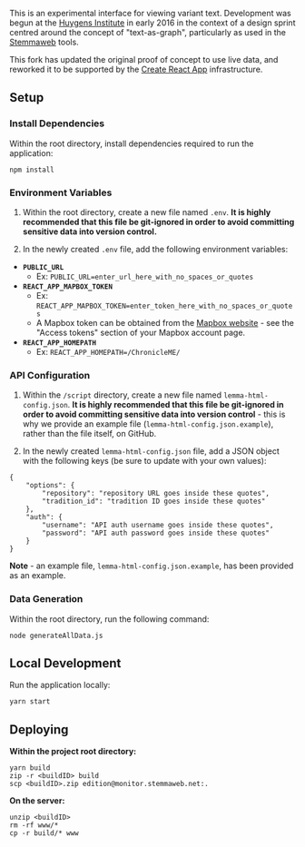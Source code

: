 This is an experimental interface for viewing variant text. Development was begun at the [Huygens Institute](http://huygens.knaw.nl/) in early 2016 in the context of a design sprint centred around the concept of "text-as-graph", particularly as used in the [Stemmaweb](https://stemmaweb.net/) tools.

This fork has updated the original proof of concept to use live data, and reworked it to be supported by the [Create React App](https://github.com/facebook/create-react-app) infrastructure.

## Setup

### Install Dependencies

Within the root directory, install dependencies required to run the application:  
```
npm install
```

### Environment Variables
1. Within the root directory, create a new file named `.env`. **It is highly recommended that this file be git-ignored in order to avoid committing sensitive data into version control.**

2. In the newly created `.env` file, add the following environment variables:
* **`PUBLIC_URL`**
  * Ex: `PUBLIC_URL=enter_url_here_with_no_spaces_or_quotes`
* **`REACT_APP_MAPBOX_TOKEN`**
  * Ex: `REACT_APP_MAPBOX_TOKEN=enter_token_here_with_no_spaces_or_quotes`
  * A Mapbox token can be obtained from the [Mapbox website](www.mapbox.com) - see the "Access tokens" section of your Mapbox account page.
* **`REACT_APP_HOMEPATH`**
  * Ex: `REACT_APP_HOMEPATH=/ChronicleME/`


### API Configuration
1. Within the `/script` directory, create a new file named `lemma-html-config.json`.  **It is highly recommended that this file be git-ignored in order to avoid committing sensitive data into version control** - this is why we provide an example file (`lemma-html-config.json.example`), rather than the file itself, on GitHub.

2. In the newly created `lemma-html-config.json` file, add a JSON object with the following keys (be sure to update with your own values):

```
{
    "options": {
        "repository": "repository URL goes inside these quotes",
        "tradition_id": "tradition ID goes inside these quotes"
    },
    "auth": {
        "username": "API auth username goes inside these quotes",
        "password": "API auth password goes inside these quotes"
    }
}
```

**Note** - an example file, `lemma-html-config.json.example`, has been provided as an example.


### Data Generation

Within the root directory, run the following command:

```
node generateAllData.js
```

## Local Development
Run the application locally:

```
yarn start
```

## Deploying
**Within the project root directory:**
```
yarn build   
zip -r <buildID> build
scp <buildID>.zip edition@monitor.stemmaweb.net:.
```

**On the server:**  
```rm -rf build
unzip <buildID>
rm -rf www/*
cp -r build/* www
```
